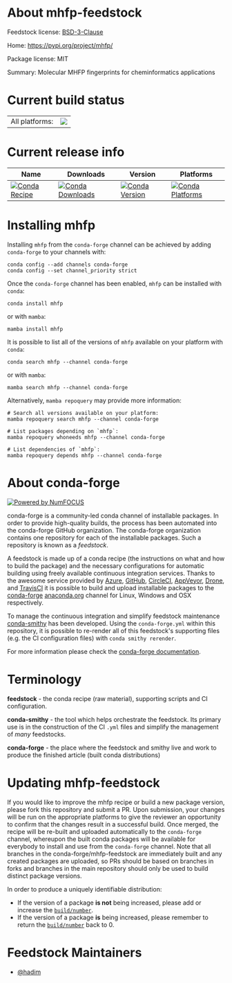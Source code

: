 About mhfp-feedstock
====================

Feedstock license: [BSD-3-Clause](https://github.com/conda-forge/mhfp-feedstock/blob/main/LICENSE.txt)

Home: https://pypi.org/project/mhfp/

Package license: MIT

Summary: Molecular MHFP fingerprints for cheminformatics applications

Current build status
====================


<table><tr><td>All platforms:</td>
    <td>
      <a href="https://dev.azure.com/conda-forge/feedstock-builds/_build/latest?definitionId=9934&branchName=main">
        <img src="https://dev.azure.com/conda-forge/feedstock-builds/_apis/build/status/mhfp-feedstock?branchName=main">
      </a>
    </td>
  </tr>
</table>

Current release info
====================

| Name | Downloads | Version | Platforms |
| --- | --- | --- | --- |
| [![Conda Recipe](https://img.shields.io/badge/recipe-mhfp-green.svg)](https://anaconda.org/conda-forge/mhfp) | [![Conda Downloads](https://img.shields.io/conda/dn/conda-forge/mhfp.svg)](https://anaconda.org/conda-forge/mhfp) | [![Conda Version](https://img.shields.io/conda/vn/conda-forge/mhfp.svg)](https://anaconda.org/conda-forge/mhfp) | [![Conda Platforms](https://img.shields.io/conda/pn/conda-forge/mhfp.svg)](https://anaconda.org/conda-forge/mhfp) |

Installing mhfp
===============

Installing `mhfp` from the `conda-forge` channel can be achieved by adding `conda-forge` to your channels with:

```
conda config --add channels conda-forge
conda config --set channel_priority strict
```

Once the `conda-forge` channel has been enabled, `mhfp` can be installed with `conda`:

```
conda install mhfp
```

or with `mamba`:

```
mamba install mhfp
```

It is possible to list all of the versions of `mhfp` available on your platform with `conda`:

```
conda search mhfp --channel conda-forge
```

or with `mamba`:

```
mamba search mhfp --channel conda-forge
```

Alternatively, `mamba repoquery` may provide more information:

```
# Search all versions available on your platform:
mamba repoquery search mhfp --channel conda-forge

# List packages depending on `mhfp`:
mamba repoquery whoneeds mhfp --channel conda-forge

# List dependencies of `mhfp`:
mamba repoquery depends mhfp --channel conda-forge
```


About conda-forge
=================

[![Powered by
NumFOCUS](https://img.shields.io/badge/powered%20by-NumFOCUS-orange.svg?style=flat&colorA=E1523D&colorB=007D8A)](https://numfocus.org)

conda-forge is a community-led conda channel of installable packages.
In order to provide high-quality builds, the process has been automated into the
conda-forge GitHub organization. The conda-forge organization contains one repository
for each of the installable packages. Such a repository is known as a *feedstock*.

A feedstock is made up of a conda recipe (the instructions on what and how to build
the package) and the necessary configurations for automatic building using freely
available continuous integration services. Thanks to the awesome service provided by
[Azure](https://azure.microsoft.com/en-us/services/devops/), [GitHub](https://github.com/),
[CircleCI](https://circleci.com/), [AppVeyor](https://www.appveyor.com/),
[Drone](https://cloud.drone.io/welcome), and [TravisCI](https://travis-ci.com/)
it is possible to build and upload installable packages to the
[conda-forge](https://anaconda.org/conda-forge) [anaconda.org](https://anaconda.org/)
channel for Linux, Windows and OSX respectively.

To manage the continuous integration and simplify feedstock maintenance
[conda-smithy](https://github.com/conda-forge/conda-smithy) has been developed.
Using the ``conda-forge.yml`` within this repository, it is possible to re-render all of
this feedstock's supporting files (e.g. the CI configuration files) with ``conda smithy rerender``.

For more information please check the [conda-forge documentation](https://conda-forge.org/docs/).

Terminology
===========

**feedstock** - the conda recipe (raw material), supporting scripts and CI configuration.

**conda-smithy** - the tool which helps orchestrate the feedstock.
                   Its primary use is in the construction of the CI ``.yml`` files
                   and simplify the management of *many* feedstocks.

**conda-forge** - the place where the feedstock and smithy live and work to
                  produce the finished article (built conda distributions)


Updating mhfp-feedstock
=======================

If you would like to improve the mhfp recipe or build a new
package version, please fork this repository and submit a PR. Upon submission,
your changes will be run on the appropriate platforms to give the reviewer an
opportunity to confirm that the changes result in a successful build. Once
merged, the recipe will be re-built and uploaded automatically to the
`conda-forge` channel, whereupon the built conda packages will be available for
everybody to install and use from the `conda-forge` channel.
Note that all branches in the conda-forge/mhfp-feedstock are
immediately built and any created packages are uploaded, so PRs should be based
on branches in forks and branches in the main repository should only be used to
build distinct package versions.

In order to produce a uniquely identifiable distribution:
 * If the version of a package **is not** being increased, please add or increase
   the [``build/number``](https://docs.conda.io/projects/conda-build/en/latest/resources/define-metadata.html#build-number-and-string).
 * If the version of a package **is** being increased, please remember to return
   the [``build/number``](https://docs.conda.io/projects/conda-build/en/latest/resources/define-metadata.html#build-number-and-string)
   back to 0.

Feedstock Maintainers
=====================

* [@hadim](https://github.com/hadim/)

